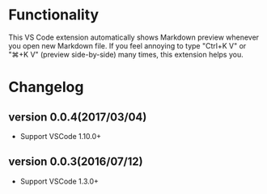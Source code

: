 # Functionality

This VS Code extension automatically shows Markdown preview whenever you open new Markdown file. If you feel annoying to type "Ctrl+K V" or "⌘+K V" (preview side-by-side) many times, this extension helps you.

# Changelog

## version 0.0.4(2017/03/04)

- Support VSCode 1.10.0+

## version 0.0.3(2016/07/12)

- Support VSCode 1.3.0+
